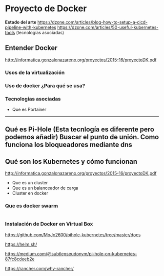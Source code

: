 # Proyecto de Docker

**Estado del arte**
https://dzone.com/articles/blog-how-to-setup-a-cicd-pipeline-with-kubernetes
https://dzone.com/articles/50-useful-kubernetes-tools (tecnologías asociadas)

## Entender Docker
   http://informatica.gonzalonazareno.org/proyectos/2015-16/proyectoDK.pdf
   
### Usos de la virtualización 
### Uso de docker ¿Para qué se usa? 
### Tecnologías asociadas
* Que es Portainer
-----------------------------------------------------------------------------------------------
 Qué es Pi-Hole (Esta tecnlogía es diferente pero podemos añadir) Buscar el punto de unión.
   Como funciona los bloqueadores mediante dns
------------------------------------------------------------------------------------------------
## Qué son los  Kubernetes y cómo funcionan
   http://informatica.gonzalonazareno.org/proyectos/2015-16/proyectoDK.pdf
* Que es un cluster
* Que es un balanceador de carga
* Cluster en docker 
### Que es docker swarm
#
### Instalación de Docker en Virtual Box


https://github.com/MoJo2600/pihole-kubernetes/tree/master/docs

https://helm.sh/

https://medium.com/@subtlepseudonym/pi-hole-on-kubernetes-87fc8cdeeb2e

https://rancher.com/why-rancher/

